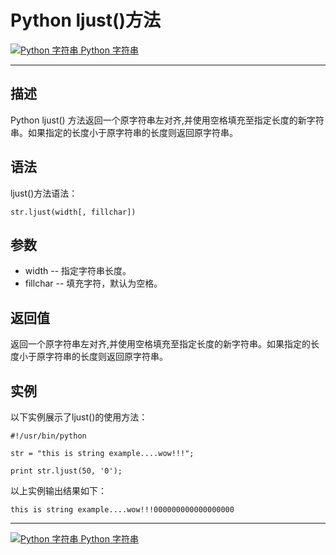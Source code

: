 Python ljust()方法
================

 [![Python 字符串](../images/up.gif) Python 字符串](python-strings.html)

* * *

描述
--

Python ljust() 方法返回一个原字符串左对齐,并使用空格填充至指定长度的新字符串。如果指定的长度小于原字符串的长度则返回原字符串。

语法
--

ljust()方法语法：
```
str.ljust(width[, fillchar])
```
参数
--

*   width -- 指定字符串长度。
*   fillchar -- 填充字符，默认为空格。

返回值
---

返回一个原字符串左对齐,并使用空格填充至指定长度的新字符串。如果指定的长度小于原字符串的长度则返回原字符串。

实例
--

以下实例展示了ljust()的使用方法：
```
#!/usr/bin/python

str = "this is string example....wow!!!";

print str.ljust(50, '0');
```
以上实例输出结果如下：
```
this is string example....wow!!!000000000000000000
```
* * *

 [![Python 字符串](../images/up.gif) Python 字符串](python-strings.html)
